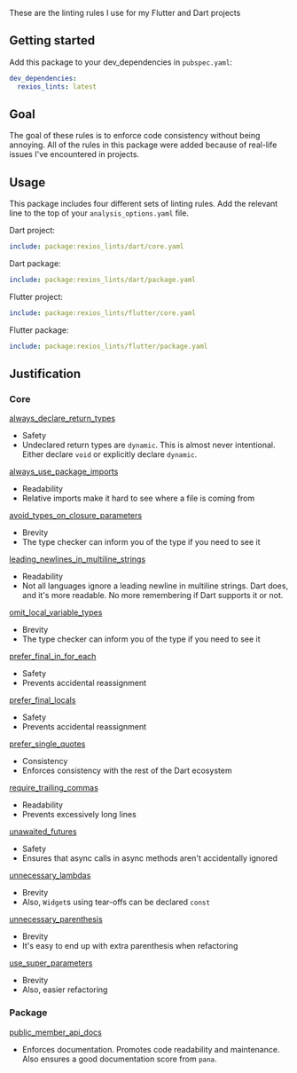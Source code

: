 These are the linting rules I use for my Flutter and Dart projects

## Getting started

Add this package to your dev_dependencies in `pubspec.yaml`:
```yaml
dev_dependencies:
  rexios_lints: latest
```

## Goal

The goal of these rules is to enforce code consistency without being annoying. All of the rules in this package were added because of real-life issues I've encountered in projects.

## Usage

This package includes four different sets of linting rules. Add the relevant line to the top of your `analysis_options.yaml` file.

Dart project:
```yaml
include: package:rexios_lints/dart/core.yaml
```

Dart package:
```yaml
include: package:rexios_lints/dart/package.yaml
```

Flutter project:
```yaml
include: package:rexios_lints/flutter/core.yaml
```

Flutter package:
```yaml
include: package:rexios_lints/flutter/package.yaml
```

## Justification

### Core

[always_declare_return_types](https://dart-lang.github.io/linter/lints/always_declare_return_types.html)
- Safety
- Undeclared return types are `dynamic`. This is almost never intentional. Either declare `void` or explicitly declare `dynamic`.

[always_use_package_imports](https://dart-lang.github.io/linter/lints/always_use_package_imports.html)
- Readability
- Relative imports make it hard to see where a file is coming from
  
[avoid_types_on_closure_parameters](https://dart-lang.github.io/linter/lints/avoid_types_on_closure_parameters.html)
- Brevity
- The type checker can inform you of the type if you need to see it

[leading_newlines_in_multiline_strings](https://dart-lang.github.io/linter/lints/leading_newlines_in_multiline_strings.html)
- Readability
- Not all languages ignore a leading newline in multiline strings. Dart does, and it's more readable. No more remembering if Dart supports it or not.

[omit_local_variable_types](https://dart-lang.github.io/linter/lints/omit_local_variable_types.html)
- Brevity
- The type checker can inform you of the type if you need to see it

[prefer_final_in_for_each](https://dart-lang.github.io/linter/lints/prefer_final_in_for_each.html)
- Safety
- Prevents accidental reassignment

[prefer_final_locals](https://dart-lang.github.io/linter/lints/prefer_final_locals.html)
- Safety
- Prevents accidental reassignment

[prefer_single_quotes](https://dart-lang.github.io/linter/lints/prefer_single_quotes.html)
- Consistency
- Enforces consistency with the rest of the Dart ecosystem

[require_trailing_commas](https://dart-lang.github.io/linter/lints/require_trailing_commas.html)
- Readability
- Prevents excessively long lines

[unawaited_futures](https://dart-lang.github.io/linter/lints/unawaited_futures.html)
- Safety
- Ensures that async calls in async methods aren't accidentally ignored

[unnecessary_lambdas](https://dart-lang.github.io/linter/lints/unnecessary_lambdas.html)
- Brevity
- Also, `Widget`s using tear-offs can be declared `const`

[unnecessary_parenthesis](https://dart-lang.github.io/linter/lints/unnecessary_parenthesis.html)
- Brevity
- It's easy to end up with extra parenthesis when refactoring

[use_super_parameters](https://dart-lang.github.io/linter/lints/use_super_parameters.html)
- Brevity
- Also, easier refactoring

### Package

[public_member_api_docs](https://dart-lang.github.io/linter/lints/public_member_api_docs.html)
- Enforces documentation. Promotes code readability and maintenance. Also ensures a good documentation score from `pana`.
